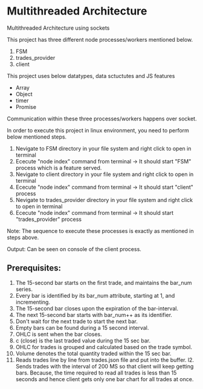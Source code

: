 # Multithreaded Architecture
Multithreaded Architecture using sockets

This project has three different node processes/workers mentioned below.
1. FSM
2. trades_provider
3. client

This project uses below datatypes, data sctuctutes and JS features
- Array
- Object
- timer
- Promise

Communication within these three processes/workers happens over socket.

In order to execute this project in linux environment, you need to perform below mentioned steps.
1. Nevigate to FSM directory in your file system and right click to open in terminal 
2. Ececute "node index" command from terminal -> It should start "FSM" process which is a feature served.
3. Nevigate to client directory in your file system and right click to open in terminal 
4. Ececute "node index" command from terminal -> It should start "client" process 
5. Nevigate to trades_provider directory in your file system and right click to open in terminal 
6. Ececute "node index" command from terminal -> It should start "trades_provider" process 

Note: The sequence to execute these processes is exactly as mentioned in steps above.

Output: Can be seen on console of the client process.

## Prerequisites:
1. The 15-second bar starts on the first trade, and maintains the bar_num series.
2. Every bar is identified by its bar_num attribute, starting at 1, and incrementing.
3. The 15-second bar closes upon the expiration of the bar-interval.
4. The next 15-second bar starts with bar_num++ as its identifier.
5. Don't wait for the next trade to start the next bar.
6. Empty bars can be found during a 15 second interval.
7. OHLC is sent when the bar closes.
8. c (close) is the last traded value during the 15 sec bar.
9. OHLC for trades is grouped and calculated based on the trade symbol.
10. Volume denotes the total quantity traded within the 15 sec bar.
11. Reads trades line by line from trades.json file and put into the buffer.
l2. Sends trades with the interval of 200 MS so that client will keep getting bars. Because, the time required to read all trades is less than 15 seconds and hence client gets only one bar chart for all trades at once.

